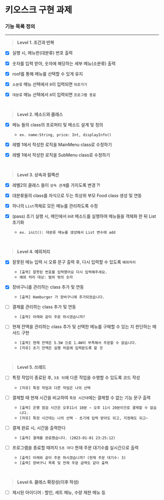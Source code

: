 # 키오스크 구현 과제

### 기능 목록 정의
___

> **Level 1. 조건과 반복**
- [x] 실행 시, 메뉴판(대분류) 번호 출력


- [x] 숫자를 입력 받아, 숫자에 해당하는 세부 메뉴(소분류) 출력


- [x] roof를 통해 메뉴를 선택할 수 있게 유지

 
- [x] `소분류` 메뉴 선택에서 `0`이 입력되면 `뒤로가기`


- [x] `대분류` 메뉴 선택에서 `0`이 입력되면 `프로그램 종료`

<br>

> **Level 2. 메소드와 클래스**
- [x] 메뉴 들의 class의 프로퍼티 및 메소드 설계 및 정의
  - `ex. name:String, price: Int, displayInfo()`


- [x] 레벨 1에서 작성한 로직을 MainMenu class로 수정하기


- [x] 레벨 1에서 작성한 로직을 SubMenu class로 수정하기

<br>

> **Level 3. 상속과 컬렉션**
- [x] 레벨2의 클래스 들이 `상속 관계`를 가지도록 변경 ?!


- [x] 대분류들의 class를 자식으로 두는 최상위 부모 Food class 생성 및 연동


- [x] 하나의 `List`객체로 모든 메뉴를 관리하도록 수정


- [x] (pass) 초기 실행 시, 메인에서 init 메소드를 실행하여 메뉴들을 객체화 한 뒤 List 초기화
    - `ex. init(): 대분류 메뉴를 생성해서 List 변수에 add`

<br>

> **Level 4. 예외처리**
- [x] 잘못된 메뉴 입력 시 오류 문구 출력 후, 다시 입력할 수 있도록 `예외처리`
    - `[출력] 잘못된 번호를 입력했어요 다시 입력해주세요.`
    - `예외 처리 대상: 범위 밖의 숫자`


- [x] 장바구니를 관리하는 class 추가 및 연동
  - `[출력] Hamburger 가 장바구니에 추가되었습니다.`


- [ ] 결제를 관리하는 class 추가 및 연동
  - `[출력] 아래와 같이 주문 하시겠습니까?`


- [ ] 현재 잔액을 관리하는 class 추가 및 선택한 메뉴를 구매할 수 있는 지 판단하는 메서드 구현
    - `[출력] 현재 잔액은 5.5W 으로 1.4W이 부족해서 주문할 수 없습니다.`
    - `[자유] 초기 잔액은 실행 처음에 입력받도록 할 것`


<br>

> **Level 5. 쓰레드**
- [ ] 특정 작업이 종료된 후, `3초 뒤`에 다른 작업을 수행할 수 있도록 코드 작성
    - `[자유] 특정 작업과 다른 작업은 나의 선택`


- [ ] 결제할 때 현재 시간을 비교하여 `특정 시간대`에는 결제할 수 없는 기능 문구 출력
    - `[출력] 은행 점검 시간은 오후11시 10분 ~ 오후 11시 20분이므로 결제할 수 없습니다.`
    - `[자유] 특정 시간대는 나의 선택 - 초기에 입력 받아도 되고, 지정해도 되고~`


- [ ] 결제 완료 시, 시간을 출력한다
    - `[출력] 결제를 완료했습니다. (2023-01-01 23:25:12)`


- [ ] 프로그램을 종료할 때까지 `5초 마다` 현재 주문 대기수를 실시간으로 출력
    - `[출력] 아래와 같이 주문 하시겠습니까? (현재 주문 대기수: 3)`
    - `[출력] 장바구니 목록 및 전체 주문 금액도 같이 출력`

<br>

> **Level 6. 클래스 확장성(이후 작성)**
- [ ] 제시된 아이디어 : 할인, 세트 메뉴, 수량 제한 메뉴 등

<br><br><br>